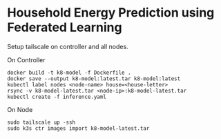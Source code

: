 # Household Energy Prediction using Federated Learning 

Setup tailscale on controller and all nodes. 

On Controller
```
docker build -t k8-model -f Dockerfile .
docker save --output k8-model:latest.tar k8-model:latest
kubectl label nodes <node-name> house=<house-letter>
rsync -v k8-model-latest.tar <node-ip>:k8-model-latest.tar
kubectl create -f inference.yaml
```

On Node
```
sudo tailscale up -ssh
sudo k3s ctr images import k8-model-latest.tar 
```
